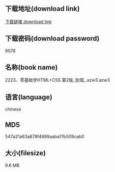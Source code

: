 ## 下载地址(download link)
[下载链接 download link](https://voluble-croquembouche-d321dc.netlify.app/?s=2223%E3%80%81%E9%9B%B6%E5%9F%BA%E7%A1%80%E5%AD%A6HTML%2BCSS+%E7%AC%AC2%E7%89%88_%E5%BC%A0%E7%86%A0_.azw3)

## 下载密码(download password)
8078

## 名称(book name)
2223、零基础学HTML+CSS 第2版_张熠_.azw3.azw3

## 语言(language)
chinese

## MD5
547a21a63a878f4699aaba17b509cab0

## 大小(filesize)
9.6 MB
